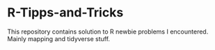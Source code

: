 # R-Tipps-and-Tricks
This repository contains solution to R newbie problems I encountered. Mainly mapping and tidyverse stuff.
